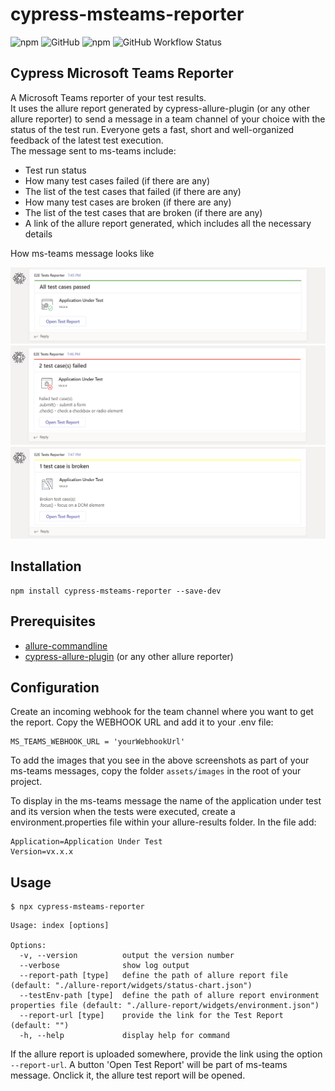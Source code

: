 # cypress-msteams-reporter

![npm](https://img.shields.io/npm/v/cypress-msteams-reporter) ![GitHub](https://img.shields.io/github/license/maritome/cypress-msteams-reporter) ![npm](https://img.shields.io/npm/dm/cypress-msteams-reporter) ![GitHub Workflow Status](https://img.shields.io/github/workflow/status/maritome/cypress-msteams-reporter/Node.js%20CI)

## Cypress Microsoft Teams Reporter

A Microsoft Teams reporter of your test results.  
It uses the allure report generated by cypress-allure-plugin (or any other allure reporter) to send a message in a team channel of your choice with the status of the test run.
Everyone gets a fast, short and well-organized feedback of the latest test execution.  
The message sent to ms-teams include:

- Test run status
- How many test cases failed (if there are any)
- The list of the test cases that failed (if there are any)
- How many test cases are broken (if there are any)
- The list of the test cases that are broken (if there are any)
- A link of the allure report generated, which includes all the necessary details

How ms-teams message looks like

![All test cases passed](/assets/screenshots/report-passed.PNG)
![Some test cases failed](/assets/screenshots/report-failed.PNG)
![Some test cases are broken](/assets/screenshots/report-broken.PNG)

## Installation

```
npm install cypress-msteams-reporter --save-dev
```

## Prerequisites

- [allure-commandline](https://www.npmjs.com/package/allure-commandline)
- [cypress-allure-plugin](https://www.npmjs.com/package/@shelex/cypress-allure-plugin) (or any other allure reporter)

## Configuration

Create an incoming webhook for the team channel where you want to get the report. Copy the WEBHOOK URL and add it to your .env file:

```
MS_TEAMS_WEBHOOK_URL = 'yourWebhookUrl'
```

To add the images that you see in the above screenshots as part of your ms-teams messages, copy the folder `assets/images` in the root of your project.

To display in the ms-teams message the name of the application under test and its version when the tests were executed, create a environment.properties file within your allure-results folder. In the file add:

```
Application=Application Under Test
Version=vx.x.x
```

## Usage

```
$ npx cypress-msteams-reporter
```

```
Usage: index [options]

Options:
  -v, --version          output the version number
  --verbose              show log output
  --report-path [type]   define the path of allure report file (default: "./allure-report/widgets/status-chart.json")
  --testEnv-path [type]  define the path of allure report environment properties file (default: "./allure-report/widgets/environment.json")
  --report-url [type]    provide the link for the Test Report (default: "")
  -h, --help             display help for command
```

If the allure report is uploaded somewhere, provide the link using the option `--report-url`. A button 'Open Test Report' will be part of ms-teams message. Onclick it, the allure test report will be opened.
